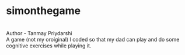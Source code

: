 # simonthegame
<br>
Author - Tanmay Priydarshi
<br>
A game (not my oroiginal) I coded so that my dad can play and do some cognitive exercises while playing it.
